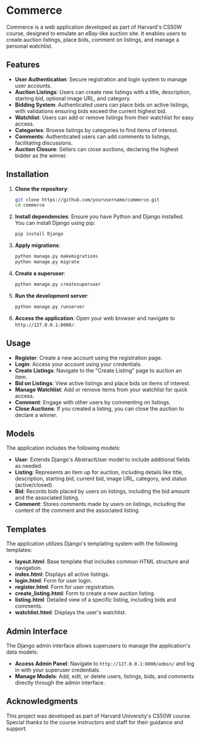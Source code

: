 # Commerce

Commerce is a web application developed as part of Harvard's CS50W course, designed to emulate an eBay-like auction site. It enables users to create auction listings, place bids, comment on listings, and manage a personal watchlist.

## Features

- **User Authentication**: Secure registration and login system to manage user accounts.
- **Auction Listings**: Users can create new listings with a title, description, starting bid, optional image URL, and category.
- **Bidding System**: Authenticated users can place bids on active listings, with validations ensuring bids exceed the current highest bid.
- **Watchlist**: Users can add or remove listings from their watchlist for easy access.
- **Categories**: Browse listings by categories to find items of interest.
- **Comments**: Authenticated users can add comments to listings, facilitating discussions.
- **Auction Closure**: Sellers can close auctions, declaring the highest bidder as the winner.

## Installation

1. **Clone the repository**:
   ```bash
   git clone https://github.com/yourusername/commerce.git
   cd commerce
   ```

2. **Install dependencies**:
   Ensure you have Python and Django installed. You can install Django using pip:
   ```bash
   pip install Django
   ```

3. **Apply migrations**:
   ```bash
   python manage.py makemigrations
   python manage.py migrate
   ```

4. **Create a superuser**:
   ```bash
   python manage.py createsuperuser
   ```

5. **Run the development server**:
   ```bash
   python manage.py runserver
   ```

6. **Access the application**:
   Open your web browser and navigate to `http://127.0.0.1:8000/`.

## Usage

- **Register**: Create a new account using the registration page.
- **Login**: Access your account using your credentials.
- **Create Listings**: Navigate to the "Create Listing" page to auction an item.
- **Bid on Listings**: View active listings and place bids on items of interest.
- **Manage Watchlist**: Add or remove items from your watchlist for quick access.
- **Comment**: Engage with other users by commenting on listings.
- **Close Auctions**: If you created a listing, you can close the auction to declare a winner.

## Models

The application includes the following models:

- **User**: Extends Django's AbstractUser model to include additional fields as needed.
- **Listing**: Represents an item up for auction, including details like title, description, starting bid, current bid, image URL, category, and status (active/closed).
- **Bid**: Records bids placed by users on listings, including the bid amount and the associated listing.
- **Comment**: Stores comments made by users on listings, including the content of the comment and the associated listing.

## Templates

The application utilizes Django's templating system with the following templates:

- **layout.html**: Base template that includes common HTML structure and navigation.
- **index.html**: Displays all active listings.
- **login.html**: Form for user login.
- **register.html**: Form for user registration.
- **create_listing.html**: Form to create a new auction listing.
- **listing.html**: Detailed view of a specific listing, including bids and comments.
- **watchlist.html**: Displays the user's watchlist.

## Admin Interface

The Django admin interface allows superusers to manage the application's data models:

- **Access Admin Panel**: Navigate to `http://127.0.0.1:8000/admin/` and log in with your superuser credentials.
- **Manage Models**: Add, edit, or delete users, listings, bids, and comments directly through the admin interface.

## Acknowledgments

This project was developed as part of Harvard University's CS50W course. Special thanks to the course instructors and staff for their guidance and support.
